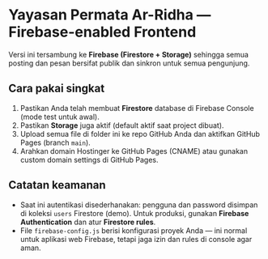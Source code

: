 # Yayasan Permata Ar-Ridha — Firebase-enabled Frontend

Versi ini tersambung ke **Firebase (Firestore + Storage)** sehingga semua posting dan pesan bersifat publik dan sinkron untuk semua pengunjung.

## Cara pakai singkat

1. Pastikan Anda telah membuat **Firestore** database di Firebase Console (mode test untuk awal).
2. Pastikan **Storage** juga aktif (default aktif saat project dibuat).
3. Upload semua file di folder ini ke repo GitHub Anda dan aktifkan GitHub Pages (branch `main`).
4. Arahkan domain Hostinger ke GitHub Pages (CNAME) atau gunakan custom domain settings di GitHub Pages.

## Catatan keamanan
- Saat ini autentikasi disederhanakan: pengguna dan password disimpan di koleksi `users` Firestore (demo). Untuk produksi, gunakan **Firebase Authentication** dan atur **Firestore rules**.
- File `firebase-config.js` berisi konfigurasi proyek Anda — ini normal untuk aplikasi web Firebase, tetapi jaga izin dan rules di console agar aman.
